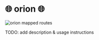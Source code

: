 # 🌐 orion 🌐

![orion mapped routes](https://fs.kizi.to/oss/orion.png)

TODO: add description & usage instructions
